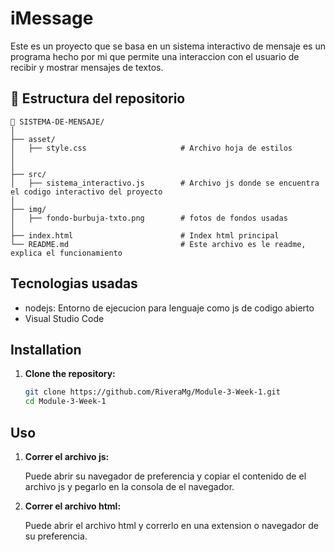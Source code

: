 # iMessage

Este es un proyecto que se basa en un sistema interactivo de mensaje es un programa hecho por mi que permite una interaccion con el usuario de recibir y mostrar mensajes de textos.



## 📁 Estructura del repositorio

```
📁 SISTEMA-DE-MENSAJE/                    
│                                    
├── asset/ 
│   ├── style.css                     # Archivo hoja de estilos
│                                     
│
├── src/ 
│   ├── sistema_interactivo.js        # Archivo js donde se encuentra el codigo interactivo del proyecto
│
├── img/ 
│   ├── fondo-burbuja-txto.png        # fotos de fondos usadas
│
├── index.html                        # Index html principal
└── README.md                         # Este archivo es le readme, explica el funcionamiento
```

## Tecnologias usadas
- nodejs: Entorno de ejecucion para lenguaje como js de codigo abierto
- Visual Studio Code

## Installation

1. **Clone the repository:**

   ```bash
   git clone https://github.com/RiveraMg/Module-3-Week-1.git
   cd Module-3-Week-1
   ```
## Uso

1. **Correr el archivo js:**

   Puede abrir su navegador de preferencia y copiar el contenido de el archivo js y pegarlo en la consola de el navegador.
   

1. **Correr el archivo html:**

    Puede abrir el archivo html y correrlo en una extension o navegador de su preferencia.
